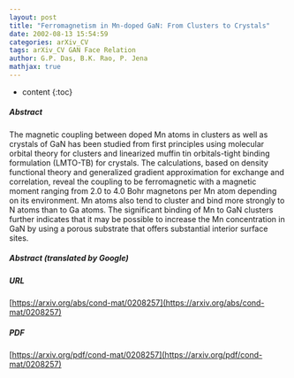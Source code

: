```yaml
---
layout: post
title: "Ferromagnetism in Mn-doped GaN: From Clusters to Crystals"
date: 2002-08-13 15:54:59
categories: arXiv_CV
tags: arXiv_CV GAN Face Relation
author: G.P. Das, B.K. Rao, P. Jena
mathjax: true
---
```


* content
{:toc}

##### Abstract
The magnetic coupling between doped Mn atoms in clusters as well as crystals of GaN has been studied from first principles using molecular orbital theory for clusters and linearized muffin tin orbitals-tight binding formulation (LMTO-TB) for crystals. The calculations, based on density functional theory and generalized gradient approximation for exchange and correlation, reveal the coupling to be ferromagnetic with a magnetic moment ranging from 2.0 to 4.0 Bohr magnetons per Mn atom depending on its environment. Mn atoms also tend to cluster and bind more strongly to N atoms than to Ga atoms. The significant binding of Mn to GaN clusters further indicates that it may be possible to increase the Mn concentration in GaN by using a porous substrate that offers substantial interior surface sites.

##### Abstract (translated by Google)


##### URL
[https://arxiv.org/abs/cond-mat/0208257](https://arxiv.org/abs/cond-mat/0208257)

##### PDF
[https://arxiv.org/pdf/cond-mat/0208257](https://arxiv.org/pdf/cond-mat/0208257)

